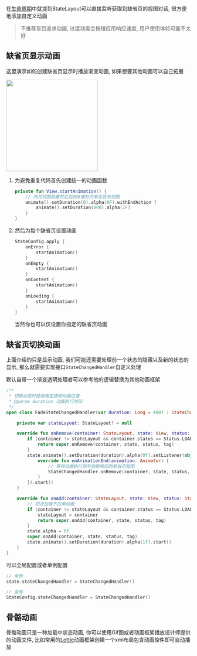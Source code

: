 在[生命周期](callback.md)中就提到StateLayout可以直接监听获取到缺省页的视图对话, 很方便地添加自定义动画

> 不推荐盲目追求动画, 过度动画会拖慢应用响应速度, 用户使用体验可能不太好 <br>

## 缺省页显示动画

这里演示如何创建缺省页显示时播放渐变动画, 如果想要其他动画可以自己拓展

<img src="https://i.loli.net/2021/08/14/97rDSVuKIodF1wO.gif" width="250"/>

1. 为避免重复代码首先创建统一的动画函数

    ```kotlin
    private fun View.startAnimation() {
        // 先将视图隐藏然后在800毫秒内渐变显示视图
        animate().setDuration(0).alpha(0F).withEndAction {
            animate().setDuration(800).alpha(1F)
        }
    }
    ```

2. 然后为每个缺省页设置动画

    ```kotlin
    StateConfig.apply {
        onError {
            startAnimation()
        }
        onEmpty {
            startAnimation()
        }
        onContent {
            startAnimation()
        }
        onLoading {
            startAnimation()
        }
    }
    ```

    当然你也可以仅设置你指定的缺省页动画


## 缺省页切换动画

上面介绍的只是显示动画, 我们可能还需要处理前一个状态的隐藏以及新的状态的显示, 那么就需要实现接口`StateChangedHandler`自定义处理

默认自带一个渐变透明处理者可以参考他的逻辑替换为其他动画框架

```kotlin
/**
 * 切换状态时使用渐变透明动画过渡
 * @param duration 动画执行时间
 */
open class FadeStateChangedHandler(var duration: Long = 400) : StateChangedHandler {

    private var stateLayout: StateLayout? = null

    override fun onRemove(container: StateLayout, state: View, status: Status, tag: Any?) {
        if (container != stateLayout && container.status == Status.LOADING) {
            return super.onRemove(container, state, status, tag)
        }
        state.animate().setDuration(duration).alpha(0f).setListener(object : AnimatorListenerAdapter() {
            override fun onAnimationEnd(animation: Animator) {
                // 等待动画执行完毕后删除旧的缺省页视图
                StateChangedHandler.onRemove(container, state, status, tag)
            }
        }).start()
    }

    override fun onAdd(container: StateLayout, state: View, status: Status, tag: Any?) {
        // 初次加载不应用动画
        if (container != stateLayout && container.status == Status.LOADING) {
            stateLayout = container
            return super.onAdd(container, state, status, tag)
        }
        state.alpha = 0f
        super.onAdd(container, state, status, tag)
        state.animate().setDuration(duration).alpha(1f).start()
    }
}
```


可以全局配置或者单例配置

```kotlin
// 单例
state.stateChangedHandler = StateChangedHandler()

// 全局
StateConfig.stateChangedHandler = StateChangedHandler()
```


## 骨骼动画

骨骼动画只是一种加载中状态动画, 你可以使用Gif图或者动画框架播放设计师提供的动画文件, 比如常用的[Lottie](https://airbnb.design/lottie/)动画框架创建一个xml布局包含动画控件即可自动播放

